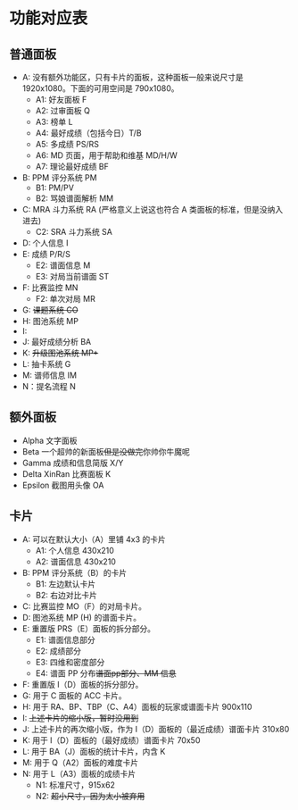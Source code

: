 # 功能对应表

## 普通面板

- A: 没有额外功能区，只有卡片的面板，这种面板一般来说尺寸是 1920x1080。下面的可用空间是 790x1080。
  - A1: 好友面板 F
  - A2: 过审面板 Q
  - A3: 榜单 L
  - A4: 最好成绩（包括今日）T/B
  - A5: 多成绩 PS/RS
  - A6: MD 页面，用于帮助和维基 MD/H/W
  - A7: 理论最好成绩 BF
- B: PPM 评分系统 PM
  - B1: PM/PV
  - B2: 骂娘谱面解析 MM
- C: MRA 斗力系统 RA (严格意义上说这也符合 A 类面板的标准，但是没纳入进去)
  - C2: SRA 斗力系统 SA
- D: 个人信息 I
- E: 成绩 P/R/S
  - E2: 谱面信息 M
  - E3: 对局当前谱面 ST
- F: 比赛监控 MN
  - F2: 单次对局 MR
- G: ~~课题系统 CO~~
- H: 图池系统 MP
- I: 
- J: 最好成绩分析 BA
- K: ~~升级图池系统 MP+~~
- L: 抽卡系统 G
- M: 谱师信息 IM
- N：提名流程 N

## 额外面板

- Alpha 文字面板
- Beta 一个超帅的新面板~~但是没做完~~你帅你牛魔呢
- Gamma 成绩和信息简版 X/Y
- Delta XinRan 比赛面板 K
- Epsilon 截图用头像 OA

## 卡片

- A: 可以在默认大小（A）里铺 4x3 的卡片
  - A1: 个人信息 430x210
  - A2: 谱面信息 430x210
- B: PPM 评分系统（B）的卡片
  - B1: 左边默认卡片
  - B2: 右边对比卡片
- C: 比赛监控 MO（F）的对局卡片。
- D: 图池系统 MP (H) 的谱面卡片。
- E: 重置版 PRS（E）面板的拆分部分。
  - E1: 谱面信息部分
  - E2: 成绩部分
  - E3: 四维和密度部分
  - E4: 谱面 PP 分布~~谱面pp部分、MM 信息~~
- F: 重置版 I（D）面板的拆分部分。
- G: 用于 C 面板的 ACC 卡片。
- H: 用于 RA、BP、TBP（C、A4）面板的玩家或谱面卡片 900x110
- I: ~~上述卡片的缩小版，暂时没用到~~
- J: 上述卡片的再次缩小版，作为 I（D）面板的（最近成绩）谱面卡片 310x80
- K: 用于 I（D）面板的（最好成绩）谱面卡片 70x50
- L: 用于 BA（J）面板的统计卡片，内含 K
- M: 用于 Q（A2）面板的难度卡片
- N: 用于 L（A3）面板的成绩卡片
  - N1: 标准尺寸，915x62
  - N2: ~~超小尺寸，因为太小被弃用~~